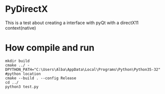 # PyDirectX
This is a test about creating a interface with pyQt with a directX11 context(native)

# How compile and run
```
mkdir build
cmake ../ -DPYTHON_PATH="C:\Users\Alba\AppData\Local\Programs\Python\Python35-32" #python location
cmake --build . --config Release
cd ../
python3 test.py
```
